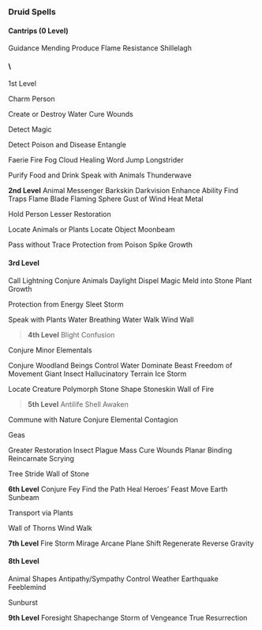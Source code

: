 ### Druid Spells

#### Cantrips (0 Level)

Guidance Mending Produce Flame Resistance Shillelagh

#### \
1st Level

Charm Person

Create or Destroy Water Cure Wounds

Detect Magic

Detect Poison and Disease Entangle

Faerie Fire Fog Cloud Healing Word Jump Longstrider

Purify Food and Drink Speak with Animals Thunderwave

**2nd Level** Animal Messenger Barkskin Darkvision Enhance Ability Find
Traps Flame Blade Flaming Sphere Gust of Wind Heat Metal

Hold Person Lesser Restoration

Locate Animals or Plants Locate Object Moonbeam

Pass without Trace Protection from Poison Spike Growth

#### 3rd Level

Call Lightning Conjure Animals Daylight Dispel Magic Meld into Stone
Plant Growth

Protection from Energy Sleet Storm

Speak with Plants Water Breathing Water Walk Wind Wall

> **4th Level** Blight Confusion

Conjure Minor Elementals

Conjure Woodland Beings Control Water Dominate Beast Freedom of Movement
Giant Insect Hallucinatory Terrain Ice Storm

Locate Creature Polymorph Stone Shape Stoneskin Wall of Fire

> **5th Level** Antilife Shell Awaken

Commune with Nature Conjure Elemental Contagion

Geas

Greater Restoration Insect Plague Mass Cure Wounds Planar Binding
Reincarnate Scrying

Tree Stride Wall of Stone

**6th Level** Conjure Fey Find the Path Heal Heroes’ Feast Move Earth
Sunbeam

Transport via Plants

Wall of Thorns Wind Walk

**7th Level** Fire Storm Mirage Arcane Plane Shift Regenerate Reverse
Gravity

#### 8th Level

Animal Shapes Antipathy/Sympathy Control Weather Earthquake Feeblemind

Sunburst

**9th Level** Foresight Shapechange Storm of Vengeance True Resurrection
